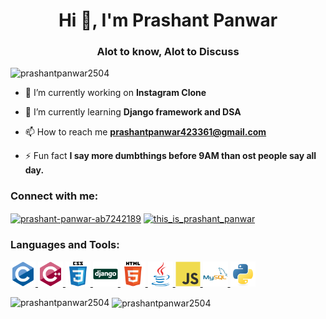 <h1 align="center">Hi 👋, I'm Prashant Panwar</h1>
<h3 align="center">Alot to know, Alot to Discuss</h3>

<p align="left"> <img src="https://komarev.com/ghpvc/?username=prashantpanwar2504&label=Profile%20views&color=0e75b6&style=flat" alt="prashantpanwar2504" /> </p>

- 🔭 I’m currently working on **Instagram Clone**

- 🌱 I’m currently learning **Django framework and DSA**

- 📫 How to reach me **prashantpanwar423361@gmail.com**

- ⚡ Fun fact **I say more dumbthings before 9AM than ost people say all day.**

<h3 align="left">Connect with me:</h3>
<p align="left">
<a href="https://linkedin.com/in/prashant-panwar-ab7242189" target="blank"><img align="center" src="https://raw.githubusercontent.com/rahuldkjain/github-profile-readme-generator/master/src/images/icons/Social/linked-in-alt.svg" alt="prashant-panwar-ab7242189" height="30" width="40" /></a>
<a href="https://instagram.com/this_is_prashant_panwar" target="blank"><img align="center" src="https://raw.githubusercontent.com/rahuldkjain/github-profile-readme-generator/master/src/images/icons/Social/instagram.svg" alt="this_is_prashant_panwar" height="30" width="40" /></a>
</p>

<h3 align="left">Languages and Tools:</h3>
<p align="left"> <a href="https://www.cprogramming.com/" target="_blank"> <img src="https://raw.githubusercontent.com/devicons/devicon/master/icons/c/c-original.svg" alt="c" width="40" height="40"/> </a> <a href="https://www.w3schools.com/cpp/" target="_blank"> <img src="https://raw.githubusercontent.com/devicons/devicon/master/icons/cplusplus/cplusplus-original.svg" alt="cplusplus" width="40" height="40"/> </a> <a href="https://www.w3schools.com/css/" target="_blank"> <img src="https://raw.githubusercontent.com/devicons/devicon/master/icons/css3/css3-original-wordmark.svg" alt="css3" width="40" height="40"/> </a> <a href="https://www.djangoproject.com/" target="_blank"> <img src="https://raw.githubusercontent.com/devicons/devicon/master/icons/django/django-original.svg" alt="django" width="40" height="40"/> </a> <a href="https://www.w3.org/html/" target="_blank"> <img src="https://raw.githubusercontent.com/devicons/devicon/master/icons/html5/html5-original-wordmark.svg" alt="html5" width="40" height="40"/> </a> <a href="https://www.java.com" target="_blank"> <img src="https://raw.githubusercontent.com/devicons/devicon/master/icons/java/java-original.svg" alt="java" width="40" height="40"/> </a> <a href="https://developer.mozilla.org/en-US/docs/Web/JavaScript" target="_blank"> <img src="https://raw.githubusercontent.com/devicons/devicon/master/icons/javascript/javascript-original.svg" alt="javascript" width="40" height="40"/> </a> <a href="https://www.mysql.com/" target="_blank"> <img src="https://raw.githubusercontent.com/devicons/devicon/master/icons/mysql/mysql-original-wordmark.svg" alt="mysql" width="40" height="40"/> </a> <a href="https://www.python.org" target="_blank"> <img src="https://raw.githubusercontent.com/devicons/devicon/master/icons/python/python-original.svg" alt="python" width="40" height="40"/> </a> </p>

<p><img align="left" src="https://github-readme-stats.vercel.app/api/top-langs?username=prashantpanwar2504&show_icons=true&locale=en&layout=compact" alt="prashantpanwar2504" /></p>

<p>&nbsp;<img align="center" src="https://github-readme-stats.vercel.app/api?username=prashantpanwar2504&show_icons=true&locale=en" alt="prashantpanwar2504" /></p>

